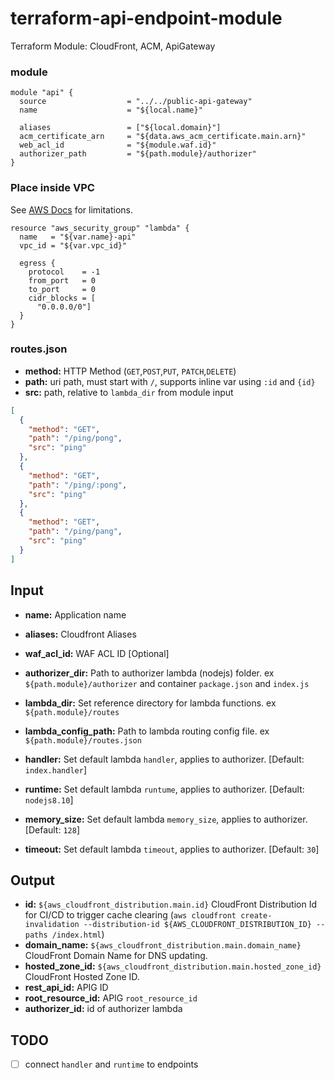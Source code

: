 # terraform-api-endpoint-module
Terraform Module: CloudFront, ACM, ApiGateway


### module
```hcl-terraform
module "api" {
  source                  = "../../public-api-gateway"
  name                    = "${local.name}"

  aliases                 = ["${local.domain}"]
  acm_certificate_arn     = "${data.aws_acm_certificate.main.arn}"
  web_acl_id              = "${module.waf.id}"
  authorizer_path         = "${path.module}/authorizer"
}
```

### Place inside VPC
See [AWS Docs](https://docs.aws.amazon.com/lambda/latest/dg/vpc.html) for limitations.
```hcl-terraform
resource "aws_security_group" "lambda" {
  name   = "${var.name}-api"
  vpc_id = "${var.vpc_id}"

  egress {
    protocol    = -1
    from_port   = 0
    to_port     = 0
    cidr_blocks = [
      "0.0.0.0/0"]
  }
}
```

### routes.json

- **method:** HTTP Method (`GET`,`POST`,`PUT`, `PATCH`,`DELETE`)
- **path:** uri path, must start with `/`, supports inline var using `:id` and `{id}`
- **src:** path, relative to `lambda_dir` from module input

```json
[
  {
    "method": "GET",
    "path": "/ping/pong",
    "src": "ping"
  },
  {
    "method": "GET",
    "path": "/ping/:pong",
    "src": "ping"
  },
  {
    "method": "GET",
    "path": "/ping/pang",
    "src": "ping"
  }
]
```

## Input
- **name:** Application name
- **aliases:** Cloudfront Aliases
- **waf_acl_id:** WAF ACL ID [Optional]

- **authorizer_dir:** Path to authorizer lambda (nodejs) folder. ex `${path.module}/authorizer` and container `package.json` and `index.js`
- **lambda_dir:** Set reference directory for lambda functions. ex `${path.module}/routes`
- **lambda_config_path:** Path to lambda routing config file. ex `${path.module}/routes.json`

- **handler:** Set default lambda `handler`, applies to authorizer. [Default: `index.handler`]
- **runtime:** Set default lambda `runtume`, applies to authorizer. [Default: `nodejs8.10`]
- **memory_size:** Set default lambda `memory_size`, applies to authorizer. [Default: `128`]
- **timeout:** Set default lambda `timeout`, applies to authorizer. [Default: `30`]

## Output
- **id:** `${aws_cloudfront_distribution.main.id}` CloudFront Distribution Id for CI/CD to trigger cache clearing (`aws cloudfront create-invalidation --distribution-id ${AWS_CLOUDFRONT_DISTRIBUTION_ID} --paths /index.html`)
- **domain_name:** `${aws_cloudfront_distribution.main.domain_name}` CloudFront Domain Name for DNS updating.
- **hosted_zone_id:** `${aws_cloudfront_distribution.main.hosted_zone_id}` CloudFront Hosted Zone ID.
- **rest_api_id:** APIG ID
- **root_resource_id:** APIG `root_resource_id`
- **authorizer_id:** id of authorizer lambda

## TODO
- [ ] connect `handler` and `runtime` to endpoints
